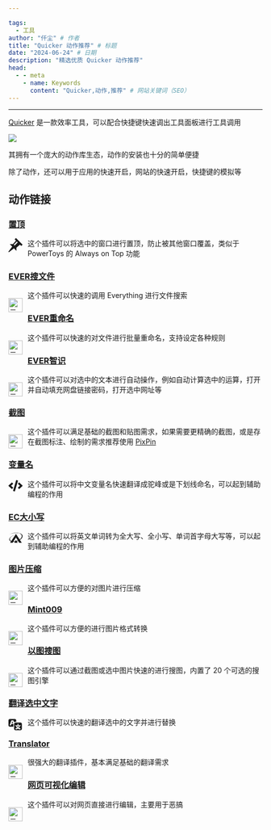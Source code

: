 ```yaml
---

tags:
  - 工具
author: "仟尘" # 作者
title: "Quicker 动作推荐" # 标题
date: "2024-06-24" # 日期
description: "精选优质 Quicker 动作推荐"
head:
  - - meta
    - name: Keywords
      content: "Quicker,动作,推荐" # 网站关键词（SEO）
---
```

---
[Quicker](https://getquicker.net/) 是一款效率工具，可以配合快捷键快速调出工具面板进行工具调用

![](https://files.getquicker.net/_sitefiles/home/%E4%B8%BA%E5%B8%B8%E7%94%A8%E8%BD%AF%E4%BB%B6%E5%88%9B%E5%BB%BA%E6%8D%B7%E5%BE%84.gif)

其拥有一个庞大的动作库生态，动作的安装也十分的简单便捷

除了动作，还可以用于应用的快速开启，网站的快速开启，快捷键的模拟等

## 动作链接
### [**置顶**](https://getquicker.net/Sharedaction?code=277b6f2c-fd93-4ff2-d53d-08d6d8f7a71c)

  <svg xmlns="http://www.w3.org/2000/svg" width="28px" height="28px" viewBox="0 0 16 16" style="float:left; margin: 0px 10px 0px 0px;"><path fill="currentColor" d="M8.5 0L7 1.5L8.5 3L5 7H1.5l2.75 2.75L0 15.385V16h.615l5.635-4.25L9 14.5V11l4-3.5L14.5 9L16 7.5zM7 8.5l-1-1L9.5 4l1 1z"/></svg>

这个插件可以将选中的窗口进行置顶，防止被其他窗口覆盖，类似于 PowerToys 的 Always on Top 功能

### [**EVER搜文件**](https://getquicker.net/Sharedaction?code=a90cdd9d-6c38-4bb8-bd9a-08d722ae2ba6)

  <img src="https://files.getquicker.net/_icons/2B3BC4490E4F2A3E076076015E21EFCD94723B20.png" alt="示例图片" width="28" style="float:left; margin: 16px 10px 0px 0px;">

这个插件可以快速的调用 Everything 进行文件搜索

### [**EVER重命名**](https://getquicker.net/Sharedaction?code=19fe14e5-ff6d-46fb-efcb-08d72c3bd710)


  <img src="https://files.getquicker.net/_icons/99A151F9003CCB912E6F860552CC015DA33BBBFF.png" alt="示例图片" width="28px" style="float:left; margin: 16px 10px 0px 0px;">


这个插件可以快速的对文件进行批量重命名，支持设定各种规则

### [**EVER智识**](https://getquicker.net/Sharedaction?code=4f8b0df2-d031-4309-173c-08d7079ea819)

  <img src="https://files.getquicker.net/_icons/1EB01371DA18F9D98864AC196D13C89D818B4FB3.png" alt="示例图片" width="28" style="float:left; margin: 16px 10px 0px 0px;">

这个插件可以对选中的文本进行自动操作，例如自动计算选中的运算，打开并自动填充网盘链接密码，打开选中网址等

### [**截图**](https://getquicker.net/Sharedaction?code=9bfc34fb-b7f7-40bd-6d0c-08d6c304e16e)

  <img src="https://files.getquicker.net/_icons/28CC24A36D2B7E64040208ABFFCA91B9DF856F3B.png" alt="示例图片" width="28" style="float:left; margin: 16px 10px 0px 0px;">

这个插件可以满足基础的截图和贴图需求，如果需要更精确的截图，或是存在截图标注、绘制的需求推荐使用 [PixPin](https://pixpinapp.com/)

### [**变量名**](https://getquicker.net/Sharedaction?code=37ee4762-8c6b-484c-ed10-08dadd6fbbf6)

<svg xmlns="http://www.w3.org/2000/svg" width="28px" height="28px" viewBox="0 0 640 512" style="float:left; margin: 0px 10px 0px 0px;"><path fill="currentColor" d="m278.9 511.5l-61-17.7c-6.4-1.8-10-8.5-8.2-14.9L346.2 8.7c1.8-6.4 8.5-10 14.9-8.2l61 17.7c6.4 1.8 10 8.5 8.2 14.9L293.8 503.3c-1.9 6.4-8.5 10.1-14.9 8.2m-114-112.2l43.5-46.4c4.6-4.9 4.3-12.7-.8-17.2L117 256l90.6-79.7c5.1-4.5 5.5-12.3.8-17.2l-43.5-46.4c-4.5-4.8-12.1-5.1-17-.5L3.8 247.2c-5.1 4.7-5.1 12.8 0 17.5l144.1 135.1c4.9 4.6 12.5 4.4 17-.5m327.2.6l144.1-135.1c5.1-4.7 5.1-12.8 0-17.5L492.1 112.1c-4.8-4.5-12.4-4.3-17 .5L431.6 159c-4.6 4.9-4.3 12.7.8 17.2L523 256l-90.6 79.7c-5.1 4.5-5.5 12.3-.8 17.2l43.5 46.4c4.5 4.9 12.1 5.1 17 .6"/></svg>

这个插件可以将中文变量名快速翻译成驼峰或是下划线命名，可以起到辅助编程的作用

### [**EC大小写**](https://getquicker.net/Sharedaction?code=cf5ad777-4a8f-4263-5a43-08d7fefdcaef)

  <svg xmlns="http://www.w3.org/2000/svg" width="28px" height="28px" viewBox="0 0 576 512" style="float:left; margin: 0px 10px 0px 0px;"><path fill="currentColor" d="M517.5 309.2c38.8-40 58.1-80 58.5-116.1c.8-65.5-59.4-118.2-169.4-135C277.9 38.4 118.1 73.6 0 140.5C52 114 110.6 92.3 170.7 82.3c74.5-20.5 153-25.4 221.3-14.8C544.5 91.3 588.8 195 490.8 299.2c-10.2 10.8-22 21.1-35 30.6L304.9 103.4L114.7 388.9c-65.6-29.4-76.5-90.2-19.1-151.2c20.8-22.2 48.3-41.9 79.5-58.1c20-12.2 39.7-22.6 62-30.7c-65.1 20.3-122.7 52.9-161.6 92.9c-27.7 28.6-41.4 57.1-41.7 82.9c-.5 35.1 23.4 65.1 68.4 83l-34.5 51.7h101.6l22-34.4c22.2 1 45.3 0 68.6-2.7l-22.8 37.1h135.5L340 406.3c18.6-5.3 36.9-11.5 54.5-18.7l45.9 71.8H542L468.6 349c18.5-12.1 35-25.5 48.9-39.8m-187.6 80.5l-25-40.6l-32.7 53.3c-23.4 3.5-46.7 5.1-69.2 4.4l101.9-159.3l78.7 123c-17.2 7.4-35.3 13.9-53.7 19.2"/></svg>

这个插件可以将英文单词转为全大写、全小写、单词首字母大写等，可以起到辅助编程的作用

### [**图片压缩**](https://getquicker.net/Sharedaction?code=ca4f5811-1a94-4c9e-c8bc-08d8642b4c39)

  <img src="https://files.getquicker.net/_icons/C77AD3B7DDFAE0CE7897074D679352CFC245E0DE.png" alt="示例图片" width="28" style="float:left; margin: 16px 10px 0px 0px;">

这个插件可以方便的对图片进行压缩

### [**Mint009**](https://getquicker.net/Sharedaction?code=5b076543-e095-47a6-73d8-08dbb7994b31)

  <img src="https://files.getquicker.net/_icons/611360D364EAE96C13E50867607C7ED5D94E16F7.png" alt="示例图片" width="28" style="float:left; margin: 16px 10px 0px 0px;">

这个插件可以方便的进行图片格式转换

### [**以图搜图**](https://getquicker.net/Sharedaction?code=91b5a693-f968-4058-5641-08d831d3046e)

  <img src="https://files.getquicker.net/_icons/B19BF0F70653B8DC6C609084CDFC3325A7622E08.svg" alt="示例图片" width="28" style="float:left; margin: 16px 10px 0px 0px;">

这个插件可以通过截图或选中图片快速的进行搜图，内置了 20 个可选的搜图引擎

### [**翻译选中文字**](https://getquicker.net/Sharedaction?code=e2a64779-c742-4f99-b299-08db37e89b06)

  <svg xmlns="http://www.w3.org/2000/svg" width="28px" height="28px" viewBox="0 0 20 20" style="float:left; margin: 0px 10px 0px 0px;"><path fill="currentColor" d="M11 7H9.49c-.63 0-1.25.3-1.59.7L7 5H4.13l-2.39 7h1.69l.74-2H7v4H2c-1.1 0-2-.9-2-2V5c0-1.1.9-2 2-2h7c1.1 0 2 .9 2 2zM6.51 9H4.49l1-2.93zM10 8h7c1.1 0 2 .9 2 2v7c0 1.1-.9 2-2 2h-7c-1.1 0-2-.9-2-2v-7c0-1.1.9-2 2-2m7.25 5v-1.08h-3.17V9.75h-1.16v2.17H9.75V13h1.28c.11.85.56 1.85 1.28 2.62c-.87.36-1.89.62-2.31.62c-.01.02.22.97.2 1.46c.84 0 2.21-.5 3.28-1.15c1.09.65 2.48 1.15 3.34 1.15c-.02-.49.2-1.44.2-1.46c-.43 0-1.49-.27-2.38-.63c.7-.77 1.14-1.77 1.25-2.61zm-3.81 1.93c-.5-.46-.85-1.13-1.01-1.93h2.09c-.17.8-.51 1.47-1 1.93l-.04.03s-.03-.02-.04-.03"/></svg>

这个插件可以快速的翻译选中的文字并进行替换

### [**Translator**](https://getquicker.net/Sharedaction?code=04393db9-f4bc-4871-7fb6-08db2506d1ed)

  <img src="https://files.getquicker.net/_icons/D4101A1D55C2E0833FC40AE2F03239394D5A210C.png" alt="示例图片" width="28" style="float:left; margin: 16px 10px 0px 0px;">

很强大的翻译插件，基本满足基础的翻译需求

### [**网页可视化编辑**](https://getquicker.net/Sharedaction?code=bbb34bb7-246a-4a80-a45a-08d69a09c458)

  <img src="https://files.getquicker.net/_icons/B08D3EEE61E5F9FD3CAEA311403FCA521B249F90.png" alt="示例图片" width="28" style="float:left; margin: 16px 10px 0px 0px;">

这个插件可以对网页直接进行编辑，主要用于恶搞